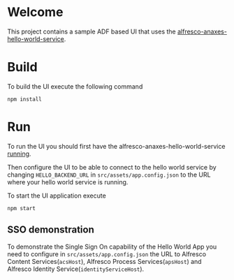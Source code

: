 # Welcome

This project contains a sample ADF based UI that uses the [alfresco-anaxes-hello-world-service](https://github.com/Alfresco/alfresco-anaxes-hello-world-service).

# Build

To build the UI execute the following command

`npm install`

# Run

To run the UI you should first have the alfresco-anaxes-hello-world-service [running](https://github.com/Alfresco/alfresco-anaxes-hello-world-service/#run).

Then configure the UI to be able to connect to the hello world service by changing `HELLO_BACKEND_URL` in `src/assets/app.config.json` to the URL where your hello world service is running.

To start the UI application execute

`npm start`

## SSO demonstration

To demonstrate the Single Sign On capability of the Hello World App you need to configure in `src/assets/app.config.json` the URL to Alfresco Content Services(`acsHost`), Alfresco Process Services(`apsHost`) and Alfresco Identity Service(`identityServiceHost`).